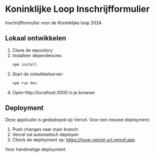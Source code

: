 # Koninklijke Loop Inschrijfformulier

Inschrijfformulier voor de Koninklijke loop 2024.

## Lokaal ontwikkelen

1. Clone de repository
2. Installeer dependencies:
   ```bash
   npm install
   ```
3. Start de ontwikkelserver:
   ```bash
   npm run dev
   ```
4. Open http://localhost:3000 in je browser

## Deployment

Deze applicatie is gedeployed op Vercel. Voor een nieuwe deployment:

1. Push changes naar main branch
2. Vercel zal automatisch deployen
3. Check de deployment op: https://jouw-vercel-url.vercel.app

Voor handmatige deployment: